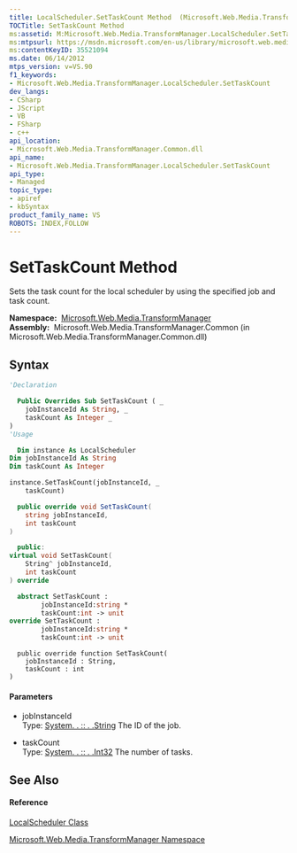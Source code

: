 ```yaml
---
title: LocalScheduler.SetTaskCount Method  (Microsoft.Web.Media.TransformManager)
TOCTitle: SetTaskCount Method
ms:assetid: M:Microsoft.Web.Media.TransformManager.LocalScheduler.SetTaskCount(System.String,System.Int32)
ms:mtpsurl: https://msdn.microsoft.com/en-us/library/microsoft.web.media.transformmanager.localscheduler.settaskcount(v=VS.90)
ms:contentKeyID: 35521094
ms.date: 06/14/2012
mtps_version: v=VS.90
f1_keywords:
- Microsoft.Web.Media.TransformManager.LocalScheduler.SetTaskCount
dev_langs:
- CSharp
- JScript
- VB
- FSharp
- c++
api_location:
- Microsoft.Web.Media.TransformManager.Common.dll
api_name:
- Microsoft.Web.Media.TransformManager.LocalScheduler.SetTaskCount
api_type:
- Managed
topic_type:
- apiref
- kbSyntax
product_family_name: VS
ROBOTS: INDEX,FOLLOW
---
```


# SetTaskCount Method

Sets the task count for the local scheduler by using the specified job and task count.

**Namespace:**  [Microsoft.Web.Media.TransformManager](microsoft-web-media-transformmanager-namespace.md)  
**Assembly:**  Microsoft.Web.Media.TransformManager.Common (in Microsoft.Web.Media.TransformManager.Common.dll)

## Syntax

``` vb
'Declaration

  Public Overrides Sub SetTaskCount ( _
    jobInstanceId As String, _
    taskCount As Integer _
)
'Usage

  Dim instance As LocalScheduler
Dim jobInstanceId As String
Dim taskCount As Integer

instance.SetTaskCount(jobInstanceId, _
    taskCount)
```

``` csharp
  public override void SetTaskCount(
    string jobInstanceId,
    int taskCount
)
```

``` c++
  public:
virtual void SetTaskCount(
    String^ jobInstanceId, 
    int taskCount
) override
```

``` fsharp
  abstract SetTaskCount : 
        jobInstanceId:string * 
        taskCount:int -> unit 
override SetTaskCount : 
        jobInstanceId:string * 
        taskCount:int -> unit 
```

``` jscript
  public override function SetTaskCount(
    jobInstanceId : String, 
    taskCount : int
)
```

#### Parameters

  - jobInstanceId  
    Type: [System. . :: . .String](https://msdn.microsoft.com/en-us/library/s1wwdcbf\(v=vs.90\))  
    The ID of the job.  

<!-- end list -->

  - taskCount  
    Type: [System. . :: . .Int32](https://msdn.microsoft.com/en-us/library/td2s409d\(v=vs.90\))  
    The number of tasks.  

## See Also

#### Reference

[LocalScheduler Class](localscheduler-class-microsoft-web-media-transformmanager.md)

[Microsoft.Web.Media.TransformManager Namespace](microsoft-web-media-transformmanager-namespace.md)

